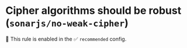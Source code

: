 # Cipher algorithms should be robust (`sonarjs/no-weak-cipher`)

💼 This rule is enabled in the ✅ `recommended` config.

<!-- end auto-generated rule header -->
